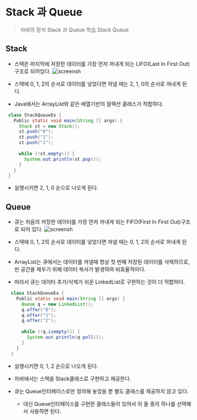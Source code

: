 # Stack 과 Queue
> 자바의 정석 Stack 과 Queue 학습 
> Stack
> Queue

## Stack
* 스택은 마지막에 저장한 데이터를 가장 먼저 꺼내게 되는 LIFO(Last In First Out)구조로 되어있다.
![screensh](https://res.cloudinary.com/practicaldev/image/fetch/s--agJOq1EO--/c_limit%2Cf_auto%2Cfl_progressive%2Cq_auto%2Cw_880/https://thepracticaldev.s3.amazonaws.com/i/ne9kc5zo8kqmvh34c3zu.jpg)

* 스택에 0, 1, 2의 순서로 데이터를 넣었다면 꺼낼 때는 2, 1, 0의 순서로 꺼내게 된다.
* Java에서는 ArrayList와 같은 배열기반의 컬렉션 클래스가 적합하다.

 ```java
  class StackQueueEx {
    Public static void main(String [] args) {
      Stack st = new Stack();
      st.push("0");
      st.push("1");
      st.push("2");
      
      while (!st.empty()) {
        System.out.println(st.pop());
      }
    }          
  }
  ```
* 실행시키면 2, 1, 0 순으로 나오게 된다. 
  
## Queue
* 큐는 처음의 저장한 데이터를 가장 먼저 꺼내게 되는 FIFO(First In First Out)구조로 되어 있다.
![screensh](https://img1.daumcdn.net/thumb/R1280x0/?scode=mtistory2&fname=http%3A%2F%2Fcfile24.uf.tistory.com%2Fimage%2F190E0A214CFF935221F08E)

* 스택에 0, 1, 2의 순서로 데이터를 넣었다면 꺼낼 때는 0, 1, 2의 순서로 꺼내게 된다.
* ArrayList는 큐에서는 데이터를 꺼낼때 항상 첫 번째 저장된 데이터를 삭제하므로, 빈 공간을 채우기 위해 데이터 복사가 발생하여 비효율적이다. 
* 따라서 큐는 데이터 추가/삭제가 쉬운 LinkedList로 구현하는 것이 더 적합하다.

```java
  class StackQueueEx {
    Public static void main(String [] args) {
      Queue q = new LinkedList();
      q.offer("0");
      q.offer("1");
      q.offer("2");
      
      while (!q.isempty()) {
        System.out.println(q.poll());
      }
    }          
  }
  ```
  
* 실행시키면 0, 1, 2 순으로 나오게 된다.

* 자바에서는 스택을 Stack클래스로 구현하고 제공한다. 
* 큐는 Queue인터페이스로만 정의해 놓았을 뿐 별도 클래스를 제공하지 않고 있다.
  * 대신 Queue인터페이스를 구현한 클래스들이 있어서 이 들 중의 하나를 선택해서 사용하면 된다.
 
